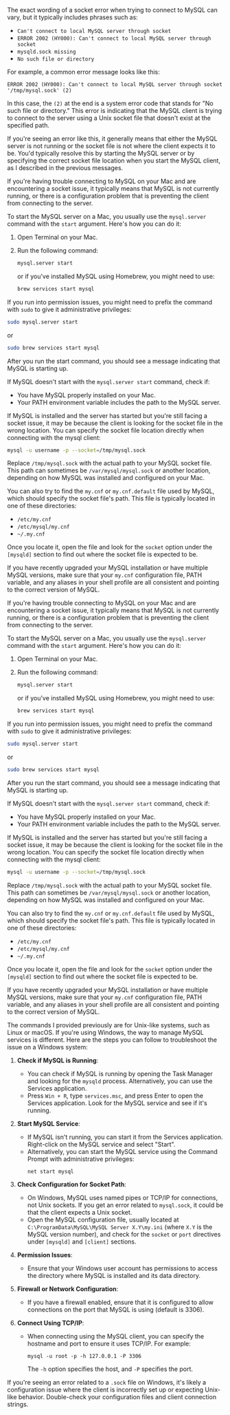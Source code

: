 
The exact wording of a socket error when trying to connect to MySQL can vary, but it typically includes phrases such as:

- `Can't connect to local MySQL server through socket`
- `ERROR 2002 (HY000): Can't connect to local MySQL server through socket`
- `mysqld.sock missing`
- `No such file or directory`

For example, a common error message looks like this:

```
ERROR 2002 (HY000): Can't connect to local MySQL server through socket '/tmp/mysql.sock' (2)
```

In this case, the `(2)` at the end is a system error code that stands for "No such file or directory." This error is indicating that the MySQL client is trying to connect to the server using a Unix socket file that doesn't exist at the specified path.

If you're seeing an error like this, it generally means that either the MySQL server is not running or the socket file is not where the client expects it to be. You'd typically resolve this by starting the MySQL server or by specifying the correct socket file location when you start the MySQL client, as I described in the previous messages.


If you're having trouble connecting to MySQL on your Mac and are encountering a socket issue, it typically means that MySQL is not currently running, or there is a configuration problem that is preventing the client from connecting to the server.

To start the MySQL server on a Mac, you usually use the `mysql.server` command with the `start` argument. Here's how you can do it:

1. Open Terminal on your Mac.
2. Run the following command:

   ```sh
   mysql.server start
   ```

   or if you've installed MySQL using Homebrew, you might need to use:

   ```sh
   brew services start mysql
   ```

If you run into permission issues, you might need to prefix the command with `sudo` to give it administrative privileges:

```sh
sudo mysql.server start
```

or

```sh
sudo brew services start mysql
```

After you run the start command, you should see a message indicating that MySQL is starting up.

If MySQL doesn't start with the `mysql.server start` command, check if:

- You have MySQL properly installed on your Mac.
- Your PATH environment variable includes the path to the MySQL server.

If MySQL is installed and the server has started but you're still facing a socket issue, it may be because the client is looking for the socket file in the wrong location. You can specify the socket file location directly when connecting with the mysql client:

```sh
mysql -u username -p --socket=/tmp/mysql.sock
```

Replace `/tmp/mysql.sock` with the actual path to your MySQL socket file. This path can sometimes be `/var/mysql/mysql.sock` or another location, depending on how MySQL was installed and configured on your Mac.

You can also try to find the `my.cnf` or `my.cnf.default` file used by MySQL, which should specify the socket file's path. This file is typically located in one of these directories:

- `/etc/my.cnf`
- `/etc/mysql/my.cnf`
- `~/.my.cnf`

Once you locate it, open the file and look for the `socket` option under the `[mysqld]` section to find out where the socket file is expected to be.

If you have recently upgraded your MySQL installation or have multiple MySQL versions, make sure that your `my.cnf` configuration file, PATH variable, and any aliases in your shell profile are all consistent and pointing to the correct version of MySQL.




If you're having trouble connecting to MySQL on your Mac and are encountering a socket issue, it typically means that MySQL is not currently running, or there is a configuration problem that is preventing the client from connecting to the server.

To start the MySQL server on a Mac, you usually use the `mysql.server` command with the `start` argument. Here's how you can do it:

1. Open Terminal on your Mac.
2. Run the following command:

   ```sh
   mysql.server start
   ```

   or if you've installed MySQL using Homebrew, you might need to use:

   ```sh
   brew services start mysql
   ```

If you run into permission issues, you might need to prefix the command with `sudo` to give it administrative privileges:

```sh
sudo mysql.server start
```

or

```sh
sudo brew services start mysql
```

After you run the start command, you should see a message indicating that MySQL is starting up.

If MySQL doesn't start with the `mysql.server start` command, check if:

- You have MySQL properly installed on your Mac.
- Your PATH environment variable includes the path to the MySQL server.

If MySQL is installed and the server has started but you're still facing a socket issue, it may be because the client is looking for the socket file in the wrong location. You can specify the socket file location directly when connecting with the mysql client:

```sh
mysql -u username -p --socket=/tmp/mysql.sock
```

Replace `/tmp/mysql.sock` with the actual path to your MySQL socket file. This path can sometimes be `/var/mysql/mysql.sock` or another location, depending on how MySQL was installed and configured on your Mac.

You can also try to find the `my.cnf` or `my.cnf.default` file used by MySQL, which should specify the socket file's path. This file is typically located in one of these directories:

- `/etc/my.cnf`
- `/etc/mysql/my.cnf`
- `~/.my.cnf`

Once you locate it, open the file and look for the `socket` option under the `[mysqld]` section to find out where the socket file is expected to be.

If you have recently upgraded your MySQL installation or have multiple MySQL versions, make sure that your `my.cnf` configuration file, PATH variable, and any aliases in your shell profile are all consistent and pointing to the correct version of MySQL.




The commands I provided previously are for Unix-like systems, such as Linux or macOS. If you're using Windows, the way to manage MySQL services is different. Here are the steps you can follow to troubleshoot the issue on a Windows system:

1. **Check if MySQL is Running**: 
   - You can check if MySQL is running by opening the Task Manager and looking for the `mysqld` process. Alternatively, you can use the Services application.
   - Press `Win + R`, type `services.msc`, and press Enter to open the Services application. Look for the MySQL service and see if it's running.

2. **Start MySQL Service**: 
   - If MySQL isn't running, you can start it from the Services application. Right-click on the MySQL service and select "Start".
   - Alternatively, you can start the MySQL service using the Command Prompt with administrative privileges:
     ```
     net start mysql
     ```

3. **Check Configuration for Socket Path**: 
   - On Windows, MySQL uses named pipes or TCP/IP for connections, not Unix sockets. If you get an error related to `mysql.sock`, it could be that the client expects a Unix socket.
   - Open the MySQL configuration file, usually located at `C:\ProgramData\MySQL\MySQL Server X.Y\my.ini` (where `X.Y` is the MySQL version number), and check for the `socket` or `port` directives under `[mysqld]` and `[client]` sections.

4. **Permission Issues**: 
   - Ensure that your Windows user account has permissions to access the directory where MySQL is installed and its data directory.

5. **Firewall or Network Configuration**: 
   - If you have a firewall enabled, ensure that it is configured to allow connections on the port that MySQL is using (default is 3306).

6. **Connect Using TCP/IP**: 
   - When connecting using the MySQL client, you can specify the hostname and port to ensure it uses TCP/IP. For example:
     ```
     mysql -u root -p -h 127.0.0.1 -P 3306
     ```
     The `-h` option specifies the host, and `-P` specifies the port.

If you're seeing an error related to a `.sock` file on Windows, it's likely a configuration issue where the client is incorrectly set up or expecting Unix-like behavior. Double-check your configuration files and client connection strings.

